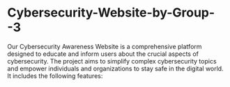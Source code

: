 # Cybersecurity-Website-by-Group--3
Our Cybersecurity Awareness Website is a comprehensive platform designed to educate and inform users about the crucial aspects of cybersecurity. The project aims to simplify complex cybersecurity topics and empower individuals and organizations to stay safe in the digital world. It includes the following features:
